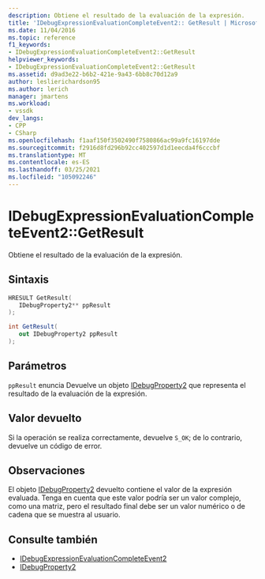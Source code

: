 ```yaml
---
description: Obtiene el resultado de la evaluación de la expresión.
title: 'IDebugExpressionEvaluationCompleteEvent2:: GetResult | Microsoft Docs'
ms.date: 11/04/2016
ms.topic: reference
f1_keywords:
- IDebugExpressionEvaluationCompleteEvent2::GetResult
helpviewer_keywords:
- IDebugExpressionEvaluationCompleteEvent2::GetResult
ms.assetid: d9ad3e22-b6b2-421e-9a43-6bb8c70d12a9
author: leslierichardson95
ms.author: lerich
manager: jmartens
ms.workload:
- vssdk
dev_langs:
- CPP
- CSharp
ms.openlocfilehash: f1aaf150f3502490f7580866ac99a9fc16197dde
ms.sourcegitcommit: f2916d8fd296b92cc402597d1d1eecda4f6cccbf
ms.translationtype: MT
ms.contentlocale: es-ES
ms.lasthandoff: 03/25/2021
ms.locfileid: "105092246"
---
```

# <a name="idebugexpressionevaluationcompleteevent2getresult"></a>IDebugExpressionEvaluationCompleteEvent2::GetResult
Obtiene el resultado de la evaluación de la expresión.

## <a name="syntax"></a>Sintaxis

```cpp
HRESULT GetResult( 
   IDebugProperty2** ppResult
);
```

```csharp
int GetResult( 
   out IDebugProperty2 ppResult
);
```

## <a name="parameters"></a>Parámetros
`ppResult` enuncia Devuelve un objeto [IDebugProperty2](../../../extensibility/debugger/reference/idebugproperty2.md) que representa el resultado de la evaluación de la expresión.

## <a name="return-value"></a>Valor devuelto
 Si la operación se realiza correctamente, devuelve `S_OK`; de lo contrario, devuelve un código de error.

## <a name="remarks"></a>Observaciones
 El objeto [IDebugProperty2](../../../extensibility/debugger/reference/idebugproperty2.md) devuelto contiene el valor de la expresión evaluada. Tenga en cuenta que este valor podría ser un valor complejo, como una matriz, pero el resultado final debe ser un valor numérico o de cadena que se muestra al usuario.

## <a name="see-also"></a>Consulte también
- [IDebugExpressionEvaluationCompleteEvent2](../../../extensibility/debugger/reference/idebugexpressionevaluationcompleteevent2.md)
- [IDebugProperty2](../../../extensibility/debugger/reference/idebugproperty2.md)
